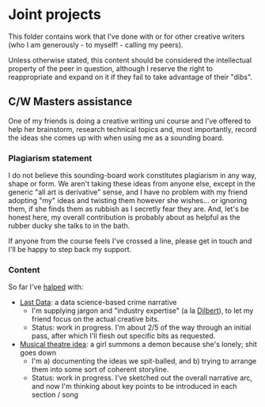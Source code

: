 # Joint projects

This folder contains work that I've done with or for other creative writers (who I am generously - to myself! - calling my peers).

Unless otherwise stated, this content should be considered the intellectual property of the peer in question, although I reserve the right to reappropriate and expand on it if they fail to take advantage of their "dibs".

## C/W Masters assistance

One of my friends is doing a creative writing uni course and I've offered to help her brainstorm, research technical topics and, most importantly, record the ideas she comes up with when using me as a sounding board.

### Plagiarism statement

I do not believe this sounding-board work constitutes plagiarism in any way, shape or form.  We aren't taking these ideas from anyone else, except in the generic "all art is derivative" sense, and I have no problem with my friend adopting "my" ideas and twisting them however she wishes... or ignoring them, if she finds them as rubbish as I secretly fear they are.  And, let's be honest here, my overall contribution is probably about as helpful as the rubber ducky she talks to in the bath.

If anyone from the course feels I've crossed a line, please get in touch and I'll be happy to step back my support.

### Content

So far I've [halped](https://www.urbandictionary.com/define.php?term=Halping) with:

- [Last Data](LastData.md): a data science-based crime narrative
  - I'm supplying jargon and "industry expertise" (a la [Dilbert](https://dilbert.com/)), to let my friend focus on the actual creative bits.
  - Status: work in progress.  I'm about 2/5 of the way through an initial pass, after which I'll flesh out specific bits as requested.
- [Musical theatre idea](DevilsDue.md): a girl summons a demon because she's lonely; shit goes down
  - I'm a) documenting the ideas we spit-balled, and b) trying to arrange them into some sort of coherent storyline.
  - Status: work in progress.  I've sketched out the overall narrative arc, and now I'm thinking about key points to be introduced in each section / song
